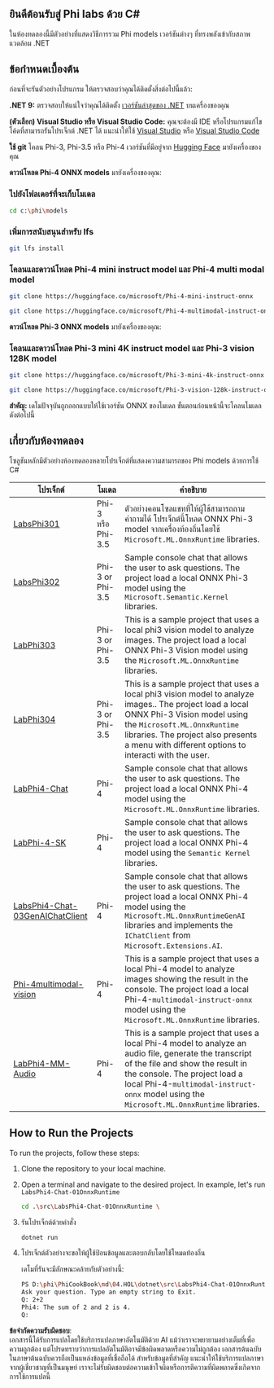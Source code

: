 ## ยินดีต้อนรับสู่ Phi labs ด้วย C#

ในห้องทดลองนี้มีตัวอย่างที่แสดงวิธีการรวม Phi models เวอร์ชันต่างๆ ที่ทรงพลังเข้ากับสภาพแวดล้อม .NET

## ข้อกำหนดเบื้องต้น

ก่อนที่จะรันตัวอย่างโปรแกรม ให้ตรวจสอบว่าคุณได้ติดตั้งสิ่งต่อไปนี้แล้ว:

**.NET 9:** ตรวจสอบให้แน่ใจว่าคุณได้ติดตั้ง [เวอร์ชันล่าสุดของ .NET](https://dotnet.microsoft.com/download/dotnet?WT.mc_id=aiml-137032-kinfeylo) บนเครื่องของคุณ

**(ตัวเลือก) Visual Studio หรือ Visual Studio Code:** คุณจะต้องมี IDE หรือโปรแกรมแก้ไขโค้ดที่สามารถรันโปรเจ็กต์ .NET ได้ แนะนำให้ใช้ [Visual Studio](https://visualstudio.microsoft.com?WT.mc_id=aiml-137032-kinfeylo) หรือ [Visual Studio Code](https://code.visualstudio.com?WT.mc_id=aiml-137032-kinfeylo)

**ใช้ git** โคลน Phi-3, Phi-3.5 หรือ Phi-4 เวอร์ชันที่มีอยู่จาก [Hugging Face](https://huggingface.co/collections/lokinfey/phi-4-family-679c6f234061a1ab60f5547c) มายังเครื่องของคุณ

**ดาวน์โหลด Phi-4 ONNX models** มายังเครื่องของคุณ:

### ไปยังโฟลเดอร์ที่จะเก็บโมเดล

```bash
cd c:\phi\models
```

### เพิ่มการสนับสนุนสำหรับ lfs

```bash
git lfs install 
```

### โคลนและดาวน์โหลด Phi-4 mini instruct model และ Phi-4 multi modal model

```bash
git clone https://huggingface.co/microsoft/Phi-4-mini-instruct-onnx

git clone https://huggingface.co/microsoft/Phi-4-multimodal-instruct-onnx
```

**ดาวน์โหลด Phi-3 ONNX models** มายังเครื่องของคุณ:

### โคลนและดาวน์โหลด Phi-3 mini 4K instruct model และ Phi-3 vision 128K model

```bash
git clone https://huggingface.co/microsoft/Phi-3-mini-4k-instruct-onnx

git clone https://huggingface.co/microsoft/Phi-3-vision-128k-instruct-onnx-cpu
```

**สำคัญ:** เดโมปัจจุบันถูกออกแบบให้ใช้เวอร์ชัน ONNX ของโมเดล ขั้นตอนก่อนหน้านี้จะโคลนโมเดลดังต่อไปนี้

## เกี่ยวกับห้องทดลอง

โซลูชันหลักมีตัวอย่างห้องทดลองหลายโปรเจ็กต์ที่แสดงความสามารถของ Phi models ด้วยการใช้ C#

| โปรเจ็กต์ | โมเดล | คำอธิบาย |
| ------------ | -----------| ----------- |
| [LabsPhi301](../../../../../md/04.HOL/dotnet/src/LabsPhi301) | Phi-3 หรือ Phi-3.5 | ตัวอย่างคอนโซลแชทที่ให้ผู้ใช้สามารถถามคำถามได้ โปรเจ็กต์นี้โหลด ONNX Phi-3 model จากเครื่องท้องถิ่นโดยใช้ `Microsoft.ML.OnnxRuntime` libraries. |
| [LabsPhi302](../../../../../md/04.HOL/dotnet/src/LabsPhi302) | Phi-3 or Phi-3.5 | Sample console chat that allows the user to ask questions. The project load a local ONNX Phi-3 model using the `Microsoft.Semantic.Kernel` libraries. |
| [LabPhi303](../../../../../md/04.HOL/dotnet/src/LabsPhi303) | Phi-3 or Phi-3.5 | This is a sample project that uses a local phi3 vision model to analyze images. The project load a local ONNX Phi-3 Vision model using the `Microsoft.ML.OnnxRuntime` libraries. |
| [LabPhi304](../../../../../md/04.HOL/dotnet/src/LabsPhi304) | Phi-3 or Phi-3.5 | This is a sample project that uses a local phi3 vision model to analyze images.. The project load a local ONNX Phi-3 Vision model using the `Microsoft.ML.OnnxRuntime` libraries. The project also presents a menu with different options to interacti with the user. | 
| [LabPhi4-Chat](../../../../../md/04.HOL/dotnet/src/LabsPhi4-Chat-01OnnxRuntime) | Phi-4 | Sample console chat that allows the user to ask questions. The project load a local ONNX Phi-4 model using the `Microsoft.ML.OnnxRuntime` libraries. |
| [LabPhi-4-SK](../../../../../md/04.HOL/dotnet/src/LabsPhi4-Chat-02SK) | Phi-4 | Sample console chat that allows the user to ask questions. The project load a local ONNX Phi-4 model using the `Semantic Kernel` libraries. |
| [LabsPhi4-Chat-03GenAIChatClient](../../../../../md/04.HOL/dotnet/src/LabsPhi4-Chat-03GenAIChatClient) | Phi-4 | Sample console chat that allows the user to ask questions. The project load a local ONNX Phi-4 model using the `Microsoft.ML.OnnxRuntimeGenAI` libraries and implements the `IChatClient` from `Microsoft.Extensions.AI`. |
| [Phi-4multimodal-vision](../../../../../md/04.HOL/dotnet/src/LabsPhi4-MultiModal-01Images) | Phi-4 | This is a sample project that uses a local Phi-4 model to analyze images showing the result in the console. The project load a local Phi-4-`multimodal-instruct-onnx` model using the `Microsoft.ML.OnnxRuntime` libraries. |
| [LabPhi4-MM-Audio](../../../../../md/04.HOL/dotnet/src/LabsPhi4-MultiModal-02Audio) | Phi-4 |This is a sample project that uses a local Phi-4 model to analyze an audio file, generate the transcript of the file and show the result in the console. The project load a local Phi-4-`multimodal-instruct-onnx` model using the `Microsoft.ML.OnnxRuntime` libraries. |

## How to Run the Projects

To run the projects, follow these steps:

1. Clone the repository to your local machine.

1. Open a terminal and navigate to the desired project. In example, let's run `LabsPhi4-Chat-01OnnxRuntime`

    ```bash
    cd .\src\LabsPhi4-Chat-01OnnxRuntime \
    ```

1. รันโปรเจ็กต์ด้วยคำสั่ง

    ```bash
    dotnet run
    ```

1. โปรเจ็กต์ตัวอย่างจะขอให้ผู้ใช้ป้อนข้อมูลและตอบกลับโดยใช้โหมดท้องถิ่น

   เดโมที่รันจะมีลักษณะคล้ายกับตัวอย่างนี้:

   ```bash
   PS D:\phi\PhiCookBook\md\04.HOL\dotnet\src\LabsPhi4-Chat-01OnnxRuntime> dotnet run
   Ask your question. Type an empty string to Exit.
   Q: 2+2
   Phi4: The sum of 2 and 2 is 4.
   Q:
   ```

**ข้อจำกัดความรับผิดชอบ**:  
เอกสารนี้ได้รับการแปลโดยใช้บริการแปลภาษาอัตโนมัติด้วย AI แม้ว่าเราจะพยายามอย่างเต็มที่เพื่อความถูกต้อง แต่โปรดทราบว่าการแปลอัตโนมัติอาจมีข้อผิดพลาดหรือความไม่ถูกต้อง เอกสารต้นฉบับในภาษาต้นฉบับควรถือเป็นแหล่งข้อมูลที่เชื่อถือได้ สำหรับข้อมูลที่สำคัญ แนะนำให้ใช้บริการแปลภาษาจากผู้เชี่ยวชาญที่เป็นมนุษย์ เราจะไม่รับผิดชอบต่อความเข้าใจผิดหรือการตีความที่ผิดพลาดซึ่งเกิดจากการใช้การแปลนี้